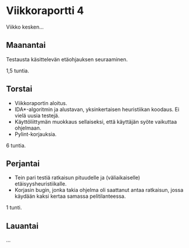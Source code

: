 # Viikkoraportti 4

Viikko kesken...

## Maanantai

Testausta käsittelevän etäohjauksen seuraaminen.

1,5 tuntia.

## Torstai

- Viikkoraportin aloitus.
- IDA*-algoritmin ja alustavan, yksinkertaisen heuristiikan koodaus. Ei vielä uusia testejä.
- Käyttöliittymän muokkaus sellaiseksi, että käyttäjän syöte vaikuttaa ohjelmaan.
- Pylint-korjauksia.

6 tuntia.

## Perjantai

- Tein pari testiä ratkaisun pituudelle ja (väliaikaiselle) etäisyysheuristiikalle.
- Korjasin bugin, jonka takia ohjelma oli saattanut antaa ratkaisun, jossa käydään kaksi kertaa samassa pelitilanteessa.

1 tunti.

## Lauantai

...
